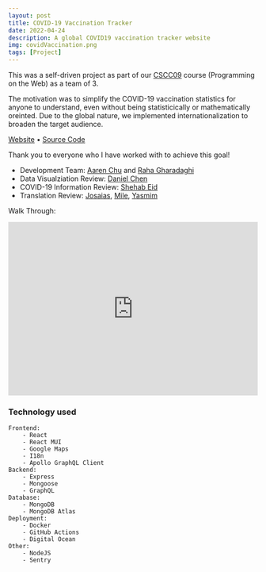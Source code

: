 ```yaml
---
layout: post
title: COVID-19 Vaccination Tracker
date: 2022-04-24
description: A global COVID19 vaccination tracker website
img: covidVaccination.png
tags: [Project]
---
```


This was a self-driven project as part of our [CSCC09] course (Programming on the Web) as a team of 3.

The motivation was to simplify the COVID-19 vaccination statistics for anyone to understand, even without being statisticically or mathematically oreinted. Due to the global nature, we implemented internationalization to broaden the target audience.

[Website] &#8226; [Source Code]

Thank you to everyone who I have worked with to achieve this goal!

- Development Team: [Aaren Chu] and [Raha Gharadaghi]
- Data Visualziation Review: [Daniel Chen]
- COVID-19 Information Review: [Shehab Eid]
- Translation Review: [Josaias], [Mile], [Yasmim]

Walk Through:

<iframe width="100%" height="350" src="https://www.youtube.com/embed/IuJ9-EEIx9g" title="YouTube video player" frameborder="0" allow="accelerometer; autoplay; clipboard-write; encrypted-media; gyroscope; picture-in-picture" allowfullscreen></iframe>

### Technology used

```
Frontend:
    - React
    - React MUI
    - Google Maps
    - I18n
    - Apollo GraphQL Client
Backend:
    - Express
    - Mongoose
    - GraphQL
Database:
    - MongoDB
    - MongoDB Atlas
Deployment:
    - Docker
    - GitHub Actions
    - Digital Ocean
Other:
    - NodeJS
    - Sentry
```

[aaren chu]: https://www.linkedin.com/in/aaren-chu/?originalSubdomain=ca
[raha gharadaghi]: https://www.linkedin.com/in/raha-gharadaghi/?originalSubdomain=ca
[daniel chen]: https://github.com/chendaniely
[shehab eid]: https://www.linkedin.com/in/shehab-eid-824985118/?originalSubdomain=ca
[josaias]: https://www.twitch.tv/studycoach
[mile]: https://www.twitch.tv/gatoslivrosecia
[yasmim]: https://www.twitch.tv/mileeveli
[website]: https://covid.mohamedtayeh.com/
[cscc09]: https://utsc.calendar.utoronto.ca/course/cscc09h3
[source code]: https://github.com/UTSCC09/project-fullstackarmy
